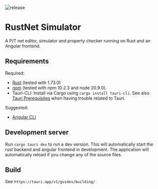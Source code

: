![release](https://github.com/Thamsta/rust-petrinet-simulator/actions/workflows/rust.yml/badge.svg?branch=main)

# RustNet Simulator
A P/T net editor, simulator and property checker running on Rust and an Angular frontend.

## Requirements

Required: 
* [Rust](https://www.rust-lang.org/tools/install) (tested with 1.73.0)
* [npm](https://www.npmjs.com/package/npm) (tested with npm 10.2.3 and node 20.9.0). 
* Tauri-CLI: Install via Cargo using `cargo install tauri-cli`. See also [Tauri Prerequisites](https://tauri.app/v1/guides/getting-started/prerequisites) when having trouble related to Tauri.

Suggested: 
* [Angular CLI](https://angular.io/cli)

## Development server

Run `cargo tauri dev` to run a dev version. This will automatically start the rust backend and angular frontend in development.
The application will automatically reload if you change any of the source files.

## Build

See `https://tauri.app/v1/guides/building/`
